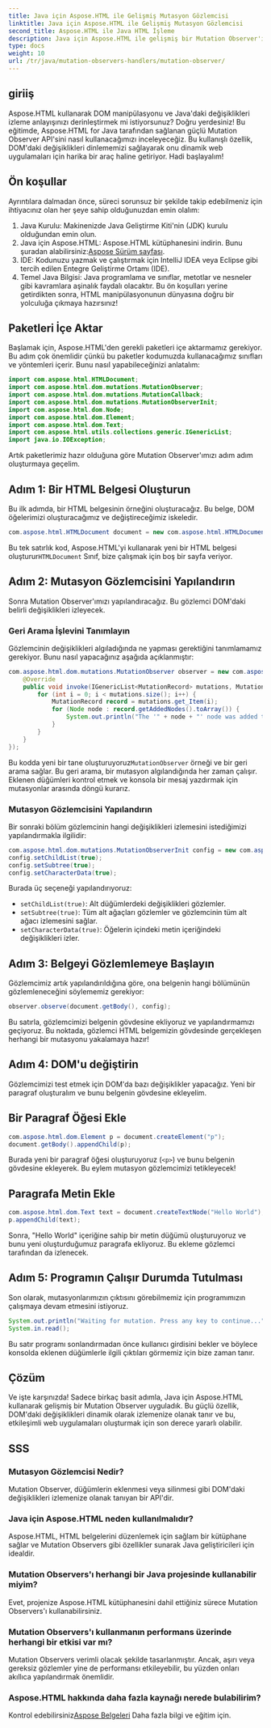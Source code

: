 ```yaml
---
title: Java için Aspose.HTML ile Gelişmiş Mutasyon Gözlemcisi
linktitle: Java için Aspose.HTML ile Gelişmiş Mutasyon Gözlemcisi
second_title: Aspose.HTML ile Java HTML İşleme
description: Java için Aspose.HTML ile gelişmiş bir Mutation Observer'ı nasıl uygulayacağınızı öğrenin ve DOM değişikliklerini sorunsuz bir şekilde izleyin. Adım adım kılavuzumuza göz atın.
type: docs
weight: 10
url: /tr/java/mutation-observers-handlers/mutation-observer/
---
```

## giriiş
Aspose.HTML kullanarak DOM manipülasyonu ve Java'daki değişiklikleri izleme anlayışınızı derinleştirmek mi istiyorsunuz? Doğru yerdesiniz! Bu eğitimde, Aspose.HTML for Java tarafından sağlanan güçlü Mutation Observer API'sini nasıl kullanacağımızı inceleyeceğiz. Bu kullanışlı özellik, DOM'daki değişiklikleri dinlememizi sağlayarak onu dinamik web uygulamaları için harika bir araç haline getiriyor. Hadi başlayalım!
## Ön koşullar
Ayrıntılara dalmadan önce, süreci sorunsuz bir şekilde takip edebilmeniz için ihtiyacınız olan her şeye sahip olduğunuzdan emin olalım:
1. Java Kurulu: Makinenizde Java Geliştirme Kiti'nin (JDK) kurulu olduğundan emin olun.
2.  Java için Aspose.HTML: Aspose.HTML kütüphanesini indirin. Bunu şuradan alabilirsiniz:[Aspose Sürüm sayfası](https://releases.aspose.com/html/java/).
3. IDE: Kodunuzu yazmak ve çalıştırmak için IntelliJ IDEA veya Eclipse gibi tercih edilen Entegre Geliştirme Ortamı (IDE).
4. Temel Java Bilgisi: Java programlama ve sınıflar, metotlar ve nesneler gibi kavramlara aşinalık faydalı olacaktır.
Bu ön koşulları yerine getirdikten sonra, HTML manipülasyonunun dünyasına doğru bir yolculuğa çıkmaya hazırsınız!
## Paketleri İçe Aktar
Başlamak için, Aspose.HTML'den gerekli paketleri içe aktarmamız gerekiyor. Bu adım çok önemlidir çünkü bu paketler kodumuzda kullanacağımız sınıfları ve yöntemleri içerir. 
Bunu nasıl yapabileceğinizi anlatalım:
```java
import com.aspose.html.HTMLDocument;
import com.aspose.html.dom.mutations.MutationObserver;
import com.aspose.html.dom.mutations.MutationCallback;
import com.aspose.html.dom.mutations.MutationObserverInit;
import com.aspose.html.dom.Node;
import com.aspose.html.dom.Element;
import com.aspose.html.dom.Text;
import com.aspose.html.utils.collections.generic.IGenericList;
import java.io.IOException;
```
Artık paketlerimiz hazır olduğuna göre Mutation Observer'ımızı adım adım oluşturmaya geçelim.
## Adım 1: Bir HTML Belgesi Oluşturun
Bu ilk adımda, bir HTML belgesinin örneğini oluşturacağız. Bu belge, DOM öğelerimizi oluşturacağımız ve değiştireceğimiz iskeledir.
```java
com.aspose.html.HTMLDocument document = new com.aspose.html.HTMLDocument();
```
 Bu tek satırlık kod, Aspose.HTML'yi kullanarak yeni bir HTML belgesi oluşturur`HTMLDocument` Sınıf, bize çalışmak için boş bir sayfa veriyor.
## Adım 2: Mutasyon Gözlemcisini Yapılandırın
Sonra Mutation Observer'ımızı yapılandıracağız. Bu gözlemci DOM'daki belirli değişiklikleri izleyecek.
### Geri Arama İşlevini Tanımlayın
Gözlemcinin değişiklikleri algıladığında ne yapması gerektiğini tanımlamamız gerekiyor. Bunu nasıl yapacağınız aşağıda açıklanmıştır:
```java
com.aspose.html.dom.mutations.MutationObserver observer = new com.aspose.html.dom.mutations.MutationObserver(new com.aspose.html.dom.mutations.MutationCallback() {
    @Override
    public void invoke(IGenericList<MutationRecord> mutations, MutationObserver mutationObserver) {
        for (int i = 0; i < mutations.size(); i++) {
            MutationRecord record = mutations.get_Item(i);
            for (Node node : record.getAddedNodes().toArray()) {
                System.out.println("The '" + node + "' node was added to the document.");
            }
        }
    }
});
```
 Bu kodda yeni bir tane oluşturuyoruz`MutationObserver` örneği ve bir geri arama sağlar. Bu geri arama, bir mutasyon algılandığında her zaman çalışır. Eklenen düğümleri kontrol etmek ve konsola bir mesaj yazdırmak için mutasyonlar arasında döngü kurarız.
### Mutasyon Gözlemcisini Yapılandırın
Bir sonraki bölüm gözlemcinin hangi değişiklikleri izlemesini istediğimizi yapılandırmakla ilgilidir:
```java
com.aspose.html.dom.mutations.MutationObserverInit config = new com.aspose.html.dom.mutations.MutationObserverInit();
config.setChildList(true);
config.setSubtree(true);
config.setCharacterData(true);
```
Burada üç seçeneği yapılandırıyoruz:
- `setChildList(true)`: Alt düğümlerdeki değişiklikleri gözlemler.
- `setSubtree(true)`: Tüm alt ağaçları gözlemler ve gözlemcinin tüm alt ağacı izlemesini sağlar.
- `setCharacterData(true)`: Öğelerin içindeki metin içeriğindeki değişiklikleri izler.
## Adım 3: Belgeyi Gözlemlemeye Başlayın
Gözlemcimiz artık yapılandırıldığına göre, ona belgenin hangi bölümünün gözlemleneceğini söylememiz gerekiyor:
```java
observer.observe(document.getBody(), config);
```
Bu satırla, gözlemcimizi belgenin gövdesine ekliyoruz ve yapılandırmamızı geçiyoruz. Bu noktada, gözlemci HTML belgemizin gövdesinde gerçekleşen herhangi bir mutasyonu yakalamaya hazır!
## Adım 4: DOM'u değiştirin
Gözlemcimizi test etmek için DOM'da bazı değişiklikler yapacağız. Yeni bir paragraf oluşturalım ve bunu belgenin gövdesine ekleyelim.
## Bir Paragraf Öğesi Ekle
```java
com.aspose.html.dom.Element p = document.createElement("p");
document.getBody().appendChild(p);
```
Burada yeni bir paragraf öğesi oluşturuyoruz (`<p>`) ve bunu belgenin gövdesine ekleyerek. Bu eylem mutasyon gözlemcimizi tetikleyecek!
## Paragrafa Metin Ekle
```java
com.aspose.html.dom.Text text = document.createTextNode("Hello World");
p.appendChild(text);
```
Sonra, "Hello World" içeriğine sahip bir metin düğümü oluşturuyoruz ve bunu yeni oluşturduğumuz paragrafa ekliyoruz. Bu ekleme gözlemci tarafından da izlenecek.
## Adım 5: Programın Çalışır Durumda Tutulması
Son olarak, mutasyonlarımızın çıktısını görebilmemiz için programımızın çalışmaya devam etmesini istiyoruz. 
```java
System.out.println("Waiting for mutation. Press any key to continue...");
System.in.read();
```
Bu satır programı sonlandırmadan önce kullanıcı girdisini bekler ve böylece konsolda eklenen düğümlerle ilgili çıktıları görmemiz için bize zaman tanır.
## Çözüm
Ve işte karşınızda! Sadece birkaç basit adımla, Java için Aspose.HTML kullanarak gelişmiş bir Mutation Observer uyguladık. Bu güçlü özellik, DOM'daki değişiklikleri dinamik olarak izlemenize olanak tanır ve bu, etkileşimli web uygulamaları oluşturmak için son derece yararlı olabilir.

## SSS
### Mutasyon Gözlemcisi Nedir?
Mutation Observer, düğümlerin eklenmesi veya silinmesi gibi DOM'daki değişiklikleri izlemenize olanak tanıyan bir API'dir.
### Java için Aspose.HTML neden kullanılmalıdır?
Aspose.HTML, HTML belgelerini düzenlemek için sağlam bir kütüphane sağlar ve Mutation Observers gibi özellikler sunarak Java geliştiricileri için idealdir.
### Mutation Observers'ı herhangi bir Java projesinde kullanabilir miyim?
Evet, projenize Aspose.HTML kütüphanesini dahil ettiğiniz sürece Mutation Observers'ı kullanabilirsiniz.
### Mutation Observers'ı kullanmanın performans üzerinde herhangi bir etkisi var mı?
Mutation Observers verimli olacak şekilde tasarlanmıştır. Ancak, aşırı veya gereksiz gözlemler yine de performansı etkileyebilir, bu yüzden onları akıllıca yapılandırmak önemlidir.
### Aspose.HTML hakkında daha fazla kaynağı nerede bulabilirim?
 Kontrol edebilirsiniz[Aspose Belgeleri](https://reference.aspose.com/html/java/) Daha fazla bilgi ve eğitim için.